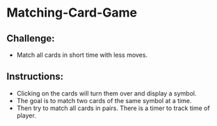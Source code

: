 # Matching-Card-Game

## Challenge: 

* Match all cards in short time with less moves.

## Instructions:

* Clicking on the cards will turn them over and display a symbol.
* The goal is to match two cards of the same symbol at a time.
* Then try to match all cards in pairs. There is a timer to track time of player.


